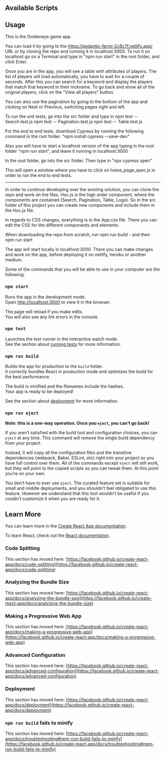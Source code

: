## Available Scripts

## Usage

This is the Goldeneye game app.

You can load it by going to the https://pedantic-fermi-2c8c7f.netlify.app/ URL or by cloning the repo and running it in localhost:3000.
To run it on localhost go on a Terminal and type in "npm run start" in the root folder, and click Enter.

Once you are in the app, you will see a table with attributes of players. The list of players will load automatically, you have to wait for a couple of seconds. After this you can search for a keyword and display the players that match that keyword in their nickname.
To go back and show all of the original players, click on the "View all players" button.

You can also use the pagination by going to the bottom of the app and clicking on Next or Previous, switching pages right and left.

To run the unit tests, go into the src folder and type in 
npm test -- Search.test.js
npm test -- Pagination.test.js
npm test -- Table.test.js

For the end to end tests, download Cypress by running the following command in the root folder.
"npm install cypress --save-dev"

Also you will have to start a localhost version of the app typing in the root folder "npm run start", and leave it running in localhost:3000

In the root folder, go into the src folder.
Then type in "npx cypress open"

This will open a window where you have to click on home_page_spec.js in order to run the end to end tests.

---------

In order to continue developing over the existing solution, you can clone the repo and work on the files.
Hoc.js is the high order component, where the components are contained (Search, Pagination, Table, Logo).
So in the src folder of this project you can create new components and include them in the Hoc.js file.

In regards to CSS changes, everything is in the App.css file. 
There you can edit the CSS for the different components and elements.

When downloading the repo from scratch, run
npm run build -
and then
npm run start

The app will start locally in localhost:3000.
There you can make changes and work on the app, before deploying it on netlify, heroku or another medium.

Some of the commands that you will be able to use in your computer are the following:

### `npm start`

Runs the app in the development mode.\
Open [http://localhost:3000](http://localhost:3000) to view it in the browser.

The page will reload if you make edits.\
You will also see any lint errors in the console.

### `npm test`

Launches the test runner in the interactive watch mode.\
See the section about [running tests](https://facebook.github.io/create-react-app/docs/running-tests) for more information.

### `npm run build`

Builds the app for production to the `build` folder.\
It correctly bundles React in production mode and optimizes the build for the best performance.

The build is minified and the filenames include the hashes.\
Your app is ready to be deployed!

See the section about [deployment](https://facebook.github.io/create-react-app/docs/deployment) for more information.

### `npm run eject`

**Note: this is a one-way operation. Once you `eject`, you can’t go back!**

If you aren’t satisfied with the build tool and configuration choices, you can `eject` at any time. This command will remove the single build dependency from your project.

Instead, it will copy all the configuration files and the transitive dependencies (webpack, Babel, ESLint, etc) right into your project so you have full control over them. All of the commands except `eject` will still work, but they will point to the copied scripts so you can tweak them. At this point you’re on your own.

You don’t have to ever use `eject`. The curated feature set is suitable for small and middle deployments, and you shouldn’t feel obligated to use this feature. However we understand that this tool wouldn’t be useful if you couldn’t customize it when you are ready for it.

## Learn More

You can learn more in the [Create React App documentation](https://facebook.github.io/create-react-app/docs/getting-started).

To learn React, check out the [React documentation](https://reactjs.org/).

### Code Splitting

This section has moved here: [https://facebook.github.io/create-react-app/docs/code-splitting](https://facebook.github.io/create-react-app/docs/code-splitting)

### Analyzing the Bundle Size

This section has moved here: [https://facebook.github.io/create-react-app/docs/analyzing-the-bundle-size](https://facebook.github.io/create-react-app/docs/analyzing-the-bundle-size)

### Making a Progressive Web App

This section has moved here: [https://facebook.github.io/create-react-app/docs/making-a-progressive-web-app](https://facebook.github.io/create-react-app/docs/making-a-progressive-web-app)

### Advanced Configuration

This section has moved here: [https://facebook.github.io/create-react-app/docs/advanced-configuration](https://facebook.github.io/create-react-app/docs/advanced-configuration)

### Deployment

This section has moved here: [https://facebook.github.io/create-react-app/docs/deployment](https://facebook.github.io/create-react-app/docs/deployment)

### `npm run build` fails to minify

This section has moved here: [https://facebook.github.io/create-react-app/docs/troubleshooting#npm-run-build-fails-to-minify](https://facebook.github.io/create-react-app/docs/troubleshooting#npm-run-build-fails-to-minify)

